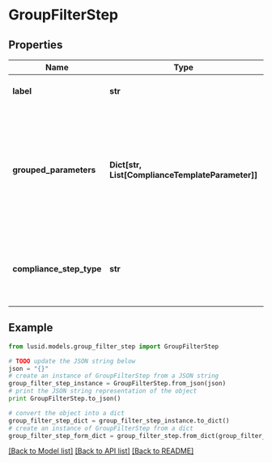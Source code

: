 # GroupFilterStep


## Properties
Name | Type | Description | Notes
------------ | ------------- | ------------- | -------------
**label** | **str** | The label of the compliance step | 
**grouped_parameters** | **Dict[str, List[ComplianceTemplateParameter]]** | Parameters required for the step. Some step types group parameters to differentiate between, for example, hard limit and warning threshold parameters | 
**compliance_step_type** | **str** | . The available values are: FilterStep, GroupByStep, GroupFilterStep, BranchStep, RecombineStep | 

## Example

```python
from lusid.models.group_filter_step import GroupFilterStep

# TODO update the JSON string below
json = "{}"
# create an instance of GroupFilterStep from a JSON string
group_filter_step_instance = GroupFilterStep.from_json(json)
# print the JSON string representation of the object
print GroupFilterStep.to_json()

# convert the object into a dict
group_filter_step_dict = group_filter_step_instance.to_dict()
# create an instance of GroupFilterStep from a dict
group_filter_step_form_dict = group_filter_step.from_dict(group_filter_step_dict)
```
[[Back to Model list]](../README.md#documentation-for-models) [[Back to API list]](../README.md#documentation-for-api-endpoints) [[Back to README]](../README.md)


